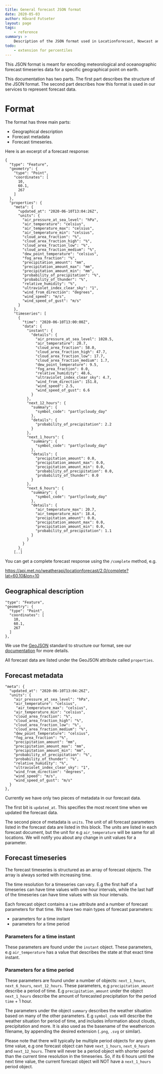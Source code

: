 ```yaml
---
title: General forecast JSON format
date: 2020-05-03
author: Håvard Futseter
layout: page
tags:
    - reference
summary: >
    Description of the JSON format used in Locationforecast, Nowcast and others
todo:
    - extension for percentiles
---
```


This JSON format is meant for encoding meteorological and oceanographic forecast
timeseries data for a specific geographical point on earth.

This documentation has two parts. The first part describes the structure of the
JSON format. The second part describes how this format is used in our services
to represent forecast data.

# Format

The format has three main parts:

 - Geographical description
 - Forecast metadata
 - Forecast timeseries.

Here is an excerpt of a forecast response:

    {
      "type": "Feature",
      "geometry": {
        "type": "Point",
        "coordinates": [
          10,
          60.1,
          267
        ]
      },
      "properties": {
        "meta": {
          "updated_at": "2020-06-10T13:04:26Z",
          "units": {
            "air_pressure_at_sea_level": "hPa",
            "air_temperature": "celsius",
            "air_temperature_max": "celsius",
            "air_temperature_min": "celsius",
            "cloud_area_fraction": "%",
            "cloud_area_fraction_high": "%",
            "cloud_area_fraction_low": "%",
            "cloud_area_fraction_medium": "%",
            "dew_point_temperature": "celsius",
            "fog_area_fraction": "%",
            "precipitation_amount": "mm",
            "precipitation_amount_max": "mm",
            "precipitation_amount_min": "mm",
            "probability_of_precipitation": "%",
            "probability_of_thunder": "%",
            "relative_humidity": "%",
            "ultraviolet_index_clear_sky": "1",
            "wind_from_direction": "degrees",
            "wind_speed": "m/s",
            "wind_speed_of_gust": "m/s"
          }
        },
        "timeseries": [
          {
            "time": "2020-06-10T13:00:00Z",
            "data": {
              "instant": {
                "details": {
                  "air_pressure_at_sea_level": 1020.5,
                  "air_temperature": 20.7,
                  "cloud_area_fraction": 58.0,
                  "cloud_area_fraction_high": 47.7,
                  "cloud_area_fraction_low": 17.7,
                  "cloud_area_fraction_medium": 1.7,
                  "dew_point_temperature": 9.5,
                  "fog_area_fraction": 0.0,
                  "relative_humidity": 48.6,
                  "ultraviolet_index_clear_sky": 4.7,
                  "wind_from_direction": 151.8,
                  "wind_speed": 2.5,
                  "wind_speed_of_gust": 6.6
                }
              },
              "next_12_hours": {
                "summary": {
                  "symbol_code": "partlycloudy_day"
                },
                "details": {
                  "probability_of_precipitation": 2.2
                }
              },
              "next_1_hours": {
                "summary": {
                  "symbol_code": "partlycloudy_day"
                },
                "details": {
                  "precipitation_amount": 0.0,
                  "precipitation_amount_max": 0.0,
                  "precipitation_amount_min": 0.0,
                  "probability_of_precipitation": 0.0,
                  "probability_of_thunder": 0.0
                }
              },
              "next_6_hours": {
                "summary": {
                  "symbol_code": "partlycloudy_day"
                },
                "details": {
                  "air_temperature_max": 20.7,
                  "air_temperature_min": 18.4,
                  "precipitation_amount": 0.0,
                  "precipitation_amount_max": 0.0,
                  "precipitation_amount_min": 0.0,
                  "probability_of_precipitation": 1.1
                }
              }
            }
          },
        [..]

You can get a complete forecast response using the `/complete` method, e.g.

 https://api.met.no/weatherapi/locationforecast/2.0/complete?lat=60.10&lon=10

## Geographical description

    "type": "Feature",
    "geometry": {
      "type": "Point",
      "coordinates": [
        10,
        60.1,
        267
      ]
    },

We use the [GeoJSON](https://geojson.org/) standard to structure our format,
see our [documentation](./GeoJSON) for more details.

All forecast data are listed under the GeoJSON attribute called `properties`.

## Forecast metadata

    "meta": {
      "updated_at": "2020-06-10T13:04:26Z",
      "units": {
        "air_pressure_at_sea_level": "hPa",
        "air_temperature": "celsius",
         "air_temperature_max": "celsius",
        "air_temperature_min": "celsius",
        "cloud_area_fraction": "%",
        "cloud_area_fraction_high": "%",
        "cloud_area_fraction_low": "%",
        "cloud_area_fraction_medium": "%",
        "dew_point_temperature": "celsius",
        "fog_area_fraction": "%",
        "precipitation_amount": "mm",
        "precipitation_amount_max": "mm",
        "precipitation_amount_min": "mm",
        "probability_of_precipitation": "%",
        "probability_of_thunder": "%",
        "relative_humidity": "%",
        "ultraviolet_index_clear_sky": "1",
        "wind_from_direction": "degrees",
        "wind_speed": "m/s",
        "wind_speed_of_gust": "m/s"
      }
    },

Currently we have only two pieces of metadata in our forecast data.

The first bit is `updated_at`. This specifies the most recent time when we
updated the forecast data.

The second piece of metadata is `units`. The unit of all forecast parameters
listed in the forecast data are listed in this block. The units are listed in
each forecast document, but the unit for e.g `air_temperature` will be same for
all locations. We will notify you about any change in unit values for a
parameter.

## Forecast timeseries

The forecast timeseries is structured as an array of forecast objects. The array
is always sorted with increasing time.

The time resolution for a timeseries can vary. E.g the first half of a timeseries can have time values with one hour intervals,
while the last half of the timeseries can have time values with six hour intervals.

Each forecast object contains a `time` attribute and a number of forecast
parameters for that time. We have two main types of forecast parameters:

- parameters for a time instant
- parameters for a time period

### Parameters for a time instant

These parameters are found under the `instant` object. These parameters, e.g
`air_temperature` has a value that describes the state at that exact time
instant.

### Parameters for a time period

These parameters are found under a number of objects: `next_1_hours`,
`next_6_hours`, `next_12_hours`. These parameters, e.g `precipitation_amount`
describe a period of time. E.g `precipitation_amount` under the object
`next_1_hours` describe the amount of forecasted precipitation for the period
`time` + 1 hour.

The parameters under the object `summary` describes the weather situation based
on many of the other parameters. E.g `symbol_code` will describe the weather
situation for period of time, and includes information about clouds,
precipitation and more. It is also used as the basename of the weathericon
filename, by appending the desired extension (`.png`, `.svg` or similar).

Please note that there will typically be multiple period objects for any given time value, e.g one forecast object
can have `next_1_hours`, `next_6_hours` and `next_12_hours`. There will never be a period object with shorter period
than the current time resolution in the timeseries. So, if its 6 hours until the next time value, the current forecast object
will NOT have a `next_1_hours` period object.